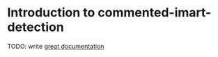 # Introduction to commented-imart-detection

TODO: write [great documentation](http://jacobian.org/writing/what-to-write/)
